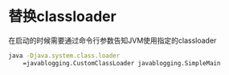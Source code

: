 # 替换classloader

在启动的时候需要通过命令行参数告知JVM使用指定的classloader

```bash
java -Djava.system.class.loader
    =javablogging.CustomClassLoader javablogging.SimpleMain
```

